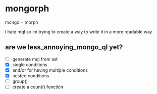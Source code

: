 # mongorph
mongo + morph

i hate mql so im trying to create a way to write it in a more readable way

## are we less_annoying_mongo_ql yet?
- [ ] generate mql from ast
- [x] single conditions
- [x] and/or for having multiple conditions
- [x] nested conditions
- [ ] group()
- [ ] create a count() function
